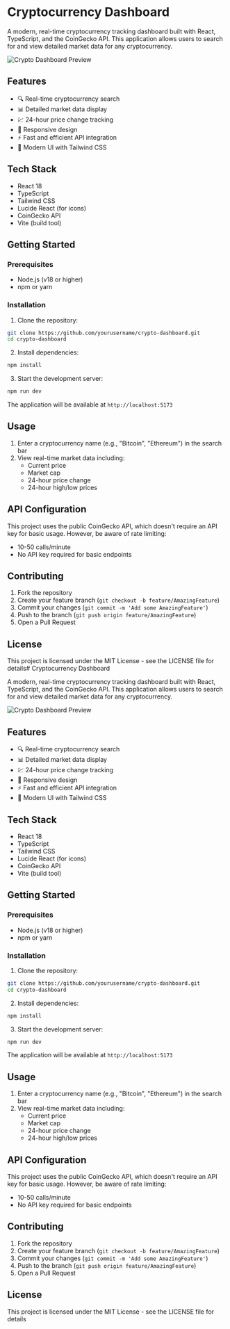 # Cryptocurrency Dashboard

A modern, real-time cryptocurrency tracking dashboard built with React, TypeScript, and the CoinGecko API. This application allows users to search for and view detailed market data for any cryptocurrency.

![Crypto Dashboard Preview](https://images.unsplash.com/photo-1605792657660-596af9009e82?auto=format&fit=crop&w=800&q=80)

## Features

- 🔍 Real-time cryptocurrency search
- 📊 Detailed market data display
- 💹 24-hour price change tracking
- 📱 Responsive design
- ⚡ Fast and efficient API integration
- 🎨 Modern UI with Tailwind CSS

## Tech Stack

- React 18
- TypeScript
- Tailwind CSS
- Lucide React (for icons)
- CoinGecko API
- Vite (build tool)

## Getting Started

### Prerequisites

- Node.js (v18 or higher)
- npm or yarn

### Installation

1. Clone the repository:
```bash
git clone https://github.com/yourusername/crypto-dashboard.git
cd crypto-dashboard
```

2. Install dependencies:
```bash
npm install
```

3. Start the development server:
```bash
npm run dev
```

The application will be available at `http://localhost:5173`

## Usage

1. Enter a cryptocurrency name (e.g., "Bitcoin", "Ethereum") in the search bar
2. View real-time market data including:
   - Current price
   - Market cap
   - 24-hour price change
   - 24-hour high/low prices

## API Configuration

This project uses the public CoinGecko API, which doesn't require an API key for basic usage. However, be aware of rate limiting:
- 10-50 calls/minute
- No API key required for basic endpoints

## Contributing

1. Fork the repository
2. Create your feature branch (`git checkout -b feature/AmazingFeature`)
3. Commit your changes (`git commit -m 'Add some AmazingFeature'`)
4. Push to the branch (`git push origin feature/AmazingFeature`)
5. Open a Pull Request

## License

This project is licensed under the MIT License - see the LICENSE file for details# Cryptocurrency Dashboard

A modern, real-time cryptocurrency tracking dashboard built with React, TypeScript, and the CoinGecko API. This application allows users to search for and view detailed market data for any cryptocurrency.

![Crypto Dashboard Preview](https://images.unsplash.com/photo-1605792657660-596af9009e82?auto=format&fit=crop&w=800&q=80)

## Features

- 🔍 Real-time cryptocurrency search
- 📊 Detailed market data display
- 💹 24-hour price change tracking
- 📱 Responsive design
- ⚡ Fast and efficient API integration
- 🎨 Modern UI with Tailwind CSS

## Tech Stack

- React 18
- TypeScript
- Tailwind CSS
- Lucide React (for icons)
- CoinGecko API
- Vite (build tool)

## Getting Started

### Prerequisites

- Node.js (v18 or higher)
- npm or yarn

### Installation

1. Clone the repository:
```bash
git clone https://github.com/yourusername/crypto-dashboard.git
cd crypto-dashboard
```

2. Install dependencies:
```bash
npm install
```

3. Start the development server:
```bash
npm run dev
```

The application will be available at `http://localhost:5173`

## Usage

1. Enter a cryptocurrency name (e.g., "Bitcoin", "Ethereum") in the search bar
2. View real-time market data including:
   - Current price
   - Market cap
   - 24-hour price change
   - 24-hour high/low prices

## API Configuration

This project uses the public CoinGecko API, which doesn't require an API key for basic usage. However, be aware of rate limiting:
- 10-50 calls/minute
- No API key required for basic endpoints

## Contributing

1. Fork the repository
2. Create your feature branch (`git checkout -b feature/AmazingFeature`)
3. Commit your changes (`git commit -m 'Add some AmazingFeature'`)
4. Push to the branch (`git push origin feature/AmazingFeature`)
5. Open a Pull Request

## License

This project is licensed under the MIT License - see the LICENSE file for details